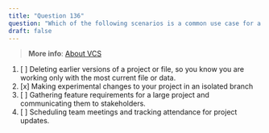 ```yaml
---
title: "Question 136"  
question: "Which of the following scenarios is a common use case for a version control system?"  
draft: false  
---
```


> **More info**: [About VCS](https://learn.microsoft.com/en-us/training/modules/intro-to-git/1-what-is-vc)

1. [ ] Deleting earlier versions of a project or file, so you know you are working only with the most current file or data.
1. [x] Making experimental changes to your project in an isolated branch
1. [ ] Gathering feature requirements for a large project and communicating them to stakeholders.
1. [ ] Scheduling team meetings and tracking attendance for project updates.
